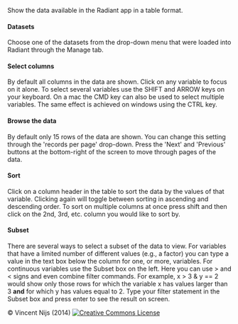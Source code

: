 Show the data available in the Radiant app in a table format. 

#### Datasets

Choose one of the datasets from the drop-down menu that were loaded into Radiant through the Manage tab.

#### Select columns

By default all columns in the data are shown. Click on any variable to focus on it alone. To select several variables use the SHIFT and ARROW keys on your keyboard. On a mac the CMD key can also be used to select multiple variables. The same effect is achieved on windows using the CTRL key.

#### Browse the data

By default only 15 rows of the data are shown. You can change this setting through the 'records per page' drop-down. Press the 'Next' and 'Previous' buttons at the bottom-right of the screen to move through pages of the data.

#### Sort

Click on a column header in the table to sort the data by the values of that variable. Clicking again will toggle between sorting in ascending and descending order. To sort on multiple columns at once press shift and then click on the 2nd, 3rd, etc. column you would like to sort by.

#### Subset

There are several ways to select a subset of the data to view. For variables that have a limited number of different values (e.g., a factor) you can type a value in the text box below the column for one, or more, variables. For continuous variables use the Subset box on the left. Here you can use > and < signs and even combine filter commands. For example, x > 3 & y == 2 would show only those rows for which the variable x has values larger than 3 __and__ for which y has values equal to 2. Type your filter statement in the Subset box and press enter to see the result on screen.

&copy; Vincent Nijs (2014) <a rel="license" href="http://creativecommons.org/licenses/by-nc-sa/4.0/" target="_blank"><img alt="Creative Commons License" style="border-width:0" src="http://i.creativecommons.org/l/by-nc-sa/4.0/80x15.png" /></a>
